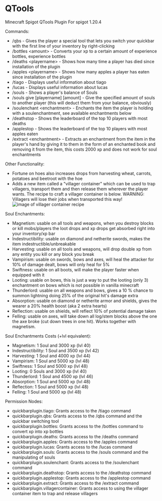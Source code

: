 # QTools
Minecraft Spigot QTools Plugin
For spigot 1.20.4

Commands:
- /qbs - Gives the player a special tool that lets you switch your quickbar with the first line of your inventory by right-clicking
- /bottles \<amount\> - Converts your xp to a certain amount of experience bottles, experience bottles
- /deaths \<playername\> - Shows how many time a player has died since installation of the plugin
- /apples \<playername\> - Shows how many apples a player has eaten since installation of the plugin
- /tiago - Displays useful information about tiago
- /lucas - Displays useful information about lucas
- /souls - Shows a player's balance of Souls
- /souls give \[playername\] \[amount\] - Give the specified amount of souls to another player (this will deduct them from your balance, obviously)
- /soulenchant \<enchantment\> - Enchants the item the player is holding with a soulenchantment, see available enchantments below
- /deathstop - Shows the leaderboard of the top 10 players with most deaths
- /applestop - Shows the leaderboard of the top 10 players with most apples eaten
- /extract \<enchantment\> - Extracts an enchantment from the item in the player's hand by giving it to them in the form of an enchanted book and removing it from the item, this costs 2000 xp and does not work for soul enchantments

Other Functionality:
- Fortune on hoes also increases drops from harvesting wheat, carrots, potatoes and beetroot with the hoe
- Adds a new item called a "villager container" which can be used to trap villagers, transport them and then release them wherever the player wants. The recipe to craft a villager container is below. WARNING: Villagers will lose their jobs when transported this way!
![image of villager container recipe](https://github.com/agrendath/QTools/tree/main/images/villager_container_recipe.png)

Soul Enchantments:
- Magnetism: usable on all tools and weapons, when you destroy blocks or kill mobs/players the loot drops and xp drops get absorbed right into your inventory/xp bar
- Indestructibility: usable on diamond and netherite swords, makes the item indestructible/unbreakable
- Harvesting: usable on all tools and weapons, will drop double xp from any entity you kill or any block you break
- Vampirism: usable on swords, bows and axes, will heal the attacker for 10% of damage dealt, bows will only heal for 5%
- Swiftness: usable on all boots, will make the player faster when equipped with it
- Looting: usable on bows, this is just a way to put the looting (only 3) enchantment on bows which is not possible in vanilla minecraft
- Thunderlord: usable on all weapons and bows, gives a 10 % chance to summon lightning doing 25% of the original hit's damage extra
- Absorption: usable on diamond or netherite armor and shields, gives the wearer a 20% health boost (aka 2 extra hearts)
- Reflection: usable on shields, will reflect 10% of potential damage taken
- Felling: usable on axes, will take down all log/stem blocks above the one the axe broke (cut down trees in one hit). Works together with magnetism.

Soul Enchantments Costs (+lvl equivalent):
- Magnetism: 1 Soul and 3000 xp (lvl 40)
- Indestructibility: 1 Soul and 3500 xp (lvl 42)
- Harvesting: 1 Soul and 4000 xp (lvl 44)
- Vampirism: 1 Soul and 5000 xp (lvl 48)
- Swiftness: 1 Soul and 5000 xp (lvl 48)
- Looting: 0 Souls and 3000 xp (lvl 40)
- Thunderlord: 1 Soul and 4500 xp (lvl 46)
- Absorption: 1 Soul and 5000 xp (lvl 48)
- Reflection: 1 Soul and 5000 xp (lvl 48)
- Felling: 1 Soul and 5000 xp (lvl 48)

Permission Nodes:
- quickbarplugin.tiago: Grants access to the /tiago command
- quickbarplugin.qbs: Grants access to the /qbs command and the quickbar switching tool
- quickbarplugin.bottles: Grants access to the /bottles command to convert xp into xp bottles
- quickbarplugin.deaths: Grants access to the /deaths command
- quickbarplugin.apples: Grants access to the /apples command
- quickbarplugin.lucas: Grants access to the /lucas command
- quickbarplugin.souls: Grants access to the /souls command and the manipulating of souls
- quickbarplugin.soulenchant: Grants access to the /soulenchant command
- quickbarplugin.deathstop: Grants access to the /deathstop command
- quickbarplugin.applestop: Grants access to the /applestop command
- quickbarplugin.extract: Grants access to the /extract command
- quickbarplugin.villagercontainer: Grants access to using the villager container item to trap and release villagers
